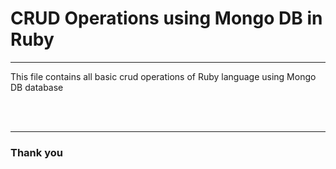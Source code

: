 <h1> CRUD Operations using Mongo DB in Ruby </h1>
<hr>
<p> This file contains all basic crud operations of Ruby language using Mongo DB database </p>

<br/>

<br/>

<hr>
<h3> Thank you </h3>

